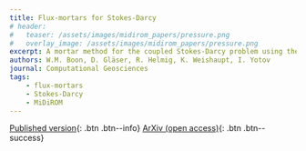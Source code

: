 ```yaml
---
title: Flux-mortars for Stokes-Darcy
# header: 
#   teaser: /assets/images/midirom_papers/pressure.png
#   overlay_image: /assets/images/midirom_papers/pressure.png
excerpt: A mortar method for the coupled Stokes-Darcy problem using the MAC scheme for Stokes and mixed finite elements for Darcy
authors: W.M. Boon, D. Gläser, R. Helmig, K. Weishaupt, I. Yotov
journal: Computational Geosciences
tags: 
    - flux-mortars
    - Stokes-Darcy
    - MiDiROM
---
```


[Published version](https://doi.org/10.1007/s10596-023-10267-6){: .btn .btn--info}
[ArXiv (open access)](https://arxiv.org/abs/2402.10615){: .btn .btn--success}

<!-- ## Key ideas

- By rewriting the linear elasticity equations as a weighted vector-Laplacian, we obtain a four-field formulation of Biot poroelasticity in terms of solid rotation, solid displacement, fluid flux, and fluid pressure.
- The relevant function spaces form a differential complex that can be preserved by discretizing with lowest order finite element spaces.
- A structure-preserving quadrature rule allows us to eliminate the solid rotation and fluid flux.
- The system is analyzed using parameter-weighted norms and perturbed saddle point theory.

{% include figure image_path="/assets/images/midirom_papers/deRham_Biot.png" caption="The finite element spaces for solid rotation, solid displacement, fluid flux, and fluid pressure. Both the solid rotation and fluid flux are eliminated locally, resulting in a scheme with one degree of freedom per facet and cell." %}

## Main findings
- The resulting method uses employs the lowest order Raviart-Thomas finite element pair for the displacement and pressure variables.
- Linear convergence in all variables is shown both theoretically and experimentally.
- Certain properties of the solutions remain invariant under the low-order quadrature, including the curl of the rotation.
- The analysis in parameter-weighted norms guides the construction of preconditioners that are robust in all relevant physical limits.
- A drawback is that the formulation is based on unconventional boundary conditions and currently does not directly handle traction conditions. -->